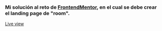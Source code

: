### Mi solución al reto de [FrontendMentor](https://www.frontendmentor.io/challenges/room-homepage-BtdBY_ENq), en el cual se debe crear el landing page de "room".

[Live view](https://lamaolo.github.io/room-landingpage/)
